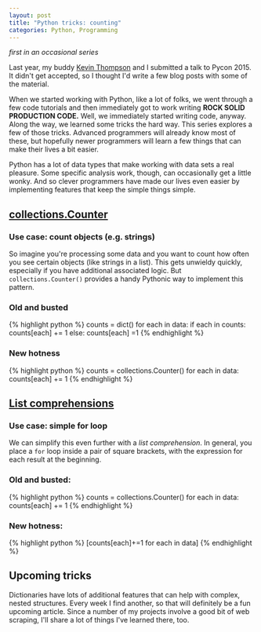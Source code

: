 ```yaml
---
layout: post
title: "Python tricks: counting"
categories: Python, Programming
---
```


_first in an occasional series_

Last year, my buddy [Kevin Thompson](https://twitter.com/bfist) and I submitted a talk to Pycon 2015. It didn't get accepted, so I thought I'd write a few blog posts with some of the material.

When we started working with Python, like a lot of folks, we went through a few code tutorials and then immediately got to work writing **ROCK SOLID PRODUCTION CODE.** Well, we immediately started writing code, anyway. Along the way, we learned some tricks the hard way. This series explores a few of those tricks. Advanced programmers will already know most of these, but hopefully newer programmers will learn a few things that can make their lives a bit easier.

Python has a lot of data types that make working with data sets a real pleasure. Some specific analysis work, though, can occasionally get a little wonky. And so clever programmers have made our lives even easier by implementing features that keep the simple things simple.

## [collections.Counter](https://docs.python.org/2/library/collections.html#collections.Counter)

### Use case: count objects (e.g. strings)

So imagine you're processing some data and you want to count how often you see certain objects (like strings in a list). This gets unwieldy quickly, especially if you have additional associated logic. But `collections.Counter()` provides a handy Pythonic way to implement this pattern.

### Old and busted

{% highlight python %}
counts = dict()
for each in data:
  if each in counts:
    counts[each] += 1
  else:
    counts[each] =1
{% endhighlight %}

### New hotness

{% highlight python %}
counts = collections.Counter()
for each in data:
  counts[each] += 1
{% endhighlight %}

## [List comprehensions](https://docs.python.org/2/tutorial/datastructures.html#list-comprehensions)

### Use case: simple for loop

We can simplify this even further with a _list comprehension_. In general, you place a `for` loop inside a pair of square brackets, with the expression for each result at the beginning.

### Old and busted:

{% highlight python %}
counts = collections.Counter()
for each in data:
  counts[each] += 1
{% endhighlight %}

### New hotness:

{% highlight python %}
[counts[each]+=1 for each in data]
{% endhighlight %}

## Upcoming tricks

Dictionaries have lots of additional features that can help with complex, nested structures. Every week I find another, so that will definitely be a fun upcoming article. Since a number of my projects involve a good bit of web scraping, I'll share a lot of things I've learned there, too.
